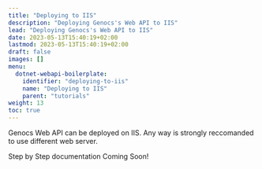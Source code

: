 ```yaml
---
title: "Deploying to IIS"
description: "Deploying Genocs's Web API to IIS"
lead: "Deploying Genocs's Web API to IIS"
date: 2023-05-13T15:40:19+02:00
lastmod: 2023-05-13T15:40:19+02:00
draft: false
images: []
menu:
  dotnet-webapi-boilerplate:
    identifier: "deploying-to-iis"
    name: "Deploying to IIS"
    parent: "tutorials"
weight: 13
toc: true
---
```


Genocs Web API can be deployed on IIS. 
Any way is strongly reccomanded to use different web server.

Step by Step documentation Coming Soon!
